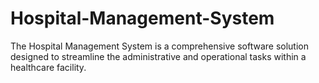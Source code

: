 # Hospital-Management-System
The Hospital Management System is a comprehensive software solution designed to streamline the administrative and operational tasks within a healthcare facility. 
